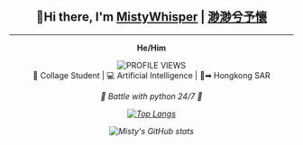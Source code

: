 ## <center> :wave:Hi there, I'm [MistyWhisper](https://github.com/MistyWhisper) | [渺渺兮予懷](https://github.com/MistyWhisper)
---

**<center> He/Him**
<div class="text-center">
  <img src="https://visitor-badge.laobi.icu/badge?page_id=MistyWhisper.MistyWhisper" alt="PROFILE VIEWS">
</div>

<center> &#x1F4D2 Collage Student | &#x1F4BB Artificial Intelligence | &#x1F4CC&#x27A1 Hongkong SAR

<p>

<center> <i> &#x1F40D Battle with python 24/7 &#x1F40D

<p>

[![Top Langs](https://github-readme-stats.vercel.app/api/top-langs/?username=MistyWhisper&layout=compact)](https://github.com/MistyWhisper/github-readme-stats)

![Misty's GitHub stats](https://github-readme-stats.vercel.app/api?username=MistyWhisper&show_icons=true&theme=radical)
